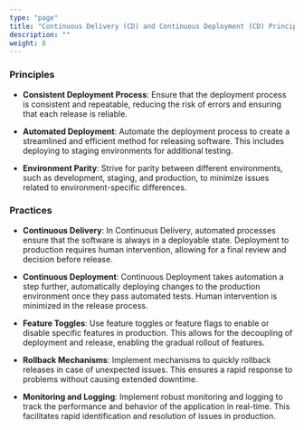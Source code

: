```yaml
---
type: "page"
title: "Continuous Delivery (CD) and Continuous Deployment (CD) Principles and Practices"
description: ""
weight: 8
---
```


### Principles

- **Consistent Deployment Process**: Ensure that the deployment process is consistent and repeatable, reducing the risk of errors and ensuring that each release is reliable.

- **Automated Deployment**: Automate the deployment process to create a streamlined and efficient method for releasing software. This includes deploying to staging environments for additional testing.

- **Environment Parity**: Strive for parity between different environments, such as development, staging, and production, to minimize issues related to environment-specific differences.

### Practices

- **Continuous Delivery**: In Continuous Delivery, automated processes ensure that the software is always in a deployable state. Deployment to production requires human intervention, allowing for a final review and decision before release.

- **Continuous Deployment**: Continuous Deployment takes automation a step further, automatically deploying changes to the production environment once they pass automated tests. Human intervention is minimized in the release process.

- **Feature Toggles**: Use feature toggles or feature flags to enable or disable specific features in production. This allows for the decoupling of deployment and release, enabling the gradual rollout of features.

- **Rollback Mechanisms**: Implement mechanisms to quickly rollback releases in case of unexpected issues. This ensures a rapid response to problems without causing extended downtime.

- **Monitoring and Logging**: Implement robust monitoring and logging to track the performance and behavior of the application in real-time. This facilitates rapid identification and resolution of issues in production.
